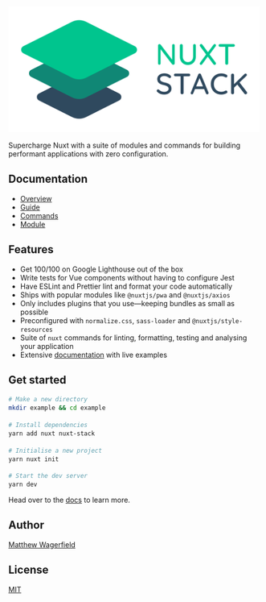 <p align="left"><img width="500" src="assets/banner.png"/></p>

Supercharge Nuxt with a suite of modules and commands for building performant applications with zero configuration.

## Documentation

- [Overview](https://nuxtstack.org)
- [Guide](https://nuxtstack.org/guide/)
- [Commands](https://nuxtstack.org/commands/)
- [Module](https://nuxtstack.org/module/)

## Features

- Get 100/100 on Google Lighthouse out of the box
- Write tests for Vue components without having to configure Jest
- Have ESLint and Prettier lint and format your code automatically
- Ships with popular modules like `@nuxtjs/pwa` and `@nuxtjs/axios`
- Only includes plugins that you use—keeping bundles as small as possible
- Preconfigured with `normalize.css`, `sass-loader` and `@nuxtjs/style-resources`
- Suite of `nuxt` commands for linting, formatting, testing and analysing your application
- Extensive [documentation](https://nuxtstack.org) with live examples

## Get started

```bash
# Make a new directory
mkdir example && cd example

# Install dependencies
yarn add nuxt nuxt-stack

# Initialise a new project
yarn nuxt init

# Start the dev server
yarn dev
```

Head over to the [docs](https://nuxtstack.org) to learn more.

## Author

[Matthew Wagerfield](https://github.com/wagerfield)

## License

[MIT](https://github.com/wagerfield/nuxt-stack/blob/master/license)
